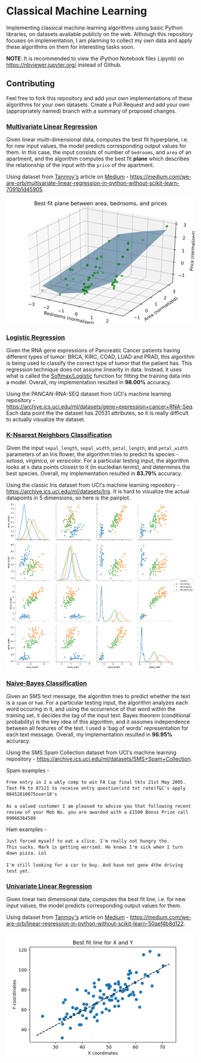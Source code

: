 # Classical Machine Learning

Implementing classical machine learning algorithms using basic Python libraries, on datasets available publicly on the web. Although this repository focuses on implementation, I am planning to collect my own data and apply these algorithms on them for interesting tasks soon.

__NOTE__: It is recommended to view the iPython Notebook files (.ipynb) on https://nbviewer.jupyter.org/ instead of Github.

## Contributing

Feel free to fork this repository and add your own implementations of these algorithms for your own datasets. Create a Pull Request and add your own (appropriately named) branch with a summary of proposed changes.

### [Multivariate Linear Regression](https://nbviewer.jupyter.org/github/pranaymethuku/classical-ml/blob/master/notebooks/multivariate_linear_regression.ipynb)

Given linear _multi_-dimensional data, computes the best fit hyperplane, i.e. for new input values, the model predicts corresponding output values for them. In this case, the input consists of number of `bedrooms`, and `area` of an apartment, and the algorithm computes the best fit __plane__ which describes the relationship of the input with the `price` of the apartment.

Using dataset from [Tanmoy's](https://medium.com/@tanmoy) article on [Medium](https://medium.com) - https://medium.com/we-are-orb/multivariate-linear-regression-in-python-without-scikit-learn-7091b1d45905.

![Multivariate Linear Regression](result-plots/multivariate_linear_regression.svg)

### [Logistic Regression](https://nbviewer.jupyter.org/github/pranaymethuku/classical-ml/blob/master/notebooks/logistic_regression.ipynb)

Given the RNA gene expressions of Pancreatic Cancer patients having different types of tumor: BRCA, KIRC, COAD, LUAD and PRAD, this algorithm is being used to classify the correct type of tumor that the patient has. This regression technique does not assume linearity in data. Instead, it uses what is called the [Softmax/Logistic](https://en.wikipedia.org/wiki/Softmax_function) function for fitting the training data into a model. Overall, my implementation resulted in __98.00%__ accuracy.

Using the PANCAN-RNA-SEQ dataset from UCI's machine learning repository - https://archive.ics.uci.edu/ml/datasets/gene+expression+cancer+RNA-Seq.
Each data point the the dataset has 20531 attributes, so it is really difficult to actually visualize the dataset.

### [K-Nearest Neighbors Classification](https://nbviewer.jupyter.org/github/pranaymethuku/classical-ml/blob/master/notebooks/knn_classification.ipynb)

Given the input `sepal_length`, `sepal_width`, `petal_length`, and `petal_width` parameters of an Iris flower, the algorithm tries to predict its species - _setosa_, _virginica_, or _versicolor_. For a particular testing input, the algorithm looks at `k` data points closest to it (in eucledian terms), and determines the best species. Overall, my implementation resulted in __83.79%__ accuracy.

Using the classic Iris dataset from UCI's machine learning repository - https://archive.ics.uci.edu/ml/datasets/Iris.
It is hard to visualize the actual datapoints in 5 dimensions, so here is the pairplot.
![K-Nearest Neighbors](result-plots/knn_classification.png)

### [Naive-Bayes Classification](https://nbviewer.jupyter.org/github/pranaymethuku/classical-ml/blob/master/notebooks/naive_bayes_classification.ipynb)

Given an SMS text message, the algorithm tries to predict whether the text is a `spam` or `ham`. For a particular testing input, the algorithm analyzes each word occuring in it, and using the occurrence of that word within the training set, it decides the tag of the input text. Bayes theorem (conditional probability) is the key idea of this algorithm, and it assumes independence between all features of the text. I used a 'bag of words' representation for each text message. Overall, my implementation resulted in __96.95%__ accuracy.

Using the SMS Spam Collection dataset from UCI's machine learning repository - https://archive.ics.uci.edu/ml/datasets/SMS+Spam+Collection.

Spam examples - 
```
Free entry in 2 a wkly comp to win FA Cup final tkts 21st May 2005. 
Text FA to 87121 to receive entry question(std txt rate)T&C's apply 08452810075over18's

As a valued customer I am pleased to advise you that following recent 
review of your Mob No. you are awarded with a £1500 Bonus Prize call 09066364589
```
Ham examples -
```
Just forced myself to eat a slice. I'm really not hungry tho. 
This sucks. Mark is getting worried. He knows I'm sick when I turn down pizza. Lol

I'm still looking for a car to buy. And have not gone 4the driving test yet.
```
### [Univariate Linear Regression](https://nbviewer.jupyter.org/github/pranaymethuku/classical-ml/blob/master/notebooks/univariate_linear_regression.ipynb)

Given linear two dimensional data, computes the best fit line, i.e. for new input values, the model predicts corresponding output values for them. 

Using dataset from [Tanmoy's](https://medium.com/@tanmoy) article on [Medium](https://medium.com) - https://medium.com/we-are-orb/linear-regression-in-python-without-scikit-learn-50aef4b8d122.

![Univariate Linear Regression](result-plots/univariate_linear_regression.svg)
